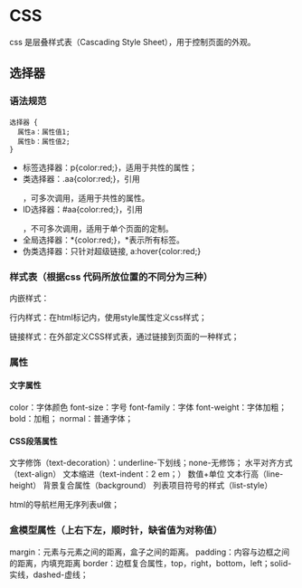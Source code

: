 # CSS
css 是层叠样式表（Cascading Style Sheet），用于控制页面的外观。

## 选择器
### 语法规范
    选择器 {
      属性a：属性值1;
      属性b：属性值2;
    }
- 标签选择器：p{color:red;}，适用于共性的属性；
- 类选择器：.aa{color:red;}，引用<p
  class="aa"></p>，可多次调用，适用于共性的属性。
- ID选择器：#aa{color:red;}，引用<p
  id="aa"></p>，不可多次调用，适用于单个页面的定制。
- 全局选择器：\*{color:red;}，\*表示所有标签。
- 伪类选择器：只针对超级链接, a:hover{color:red;}


### 样式表（根据css 代码所放位置的不同分为三种）
内嵌样式：
<style>
  /* 这里写CSS内容 */
</style>

行内样式：在html标记内，使用style属性定义css样式；
<p style="color:red"></p>

链接样式：在外部定义CSS样式表，通过<link>链接到页面的一种样式；
<link href="style.css" rel="stylesheet" type="text/css" />


### 属性
#### 文字属性
color：字体颜色
font-size：字号
font-family：字体
font-weight：字体加粗； bold：加粗； normal：普通字体；

#### CSS段落属性
文字修饰（text-decoration）：underline-下划线；none-无修饰；
水平对齐方式（text-align）
文本缩进（text-indent：2 em；） 数值+单位
文本行高（line-height）
背景复合属性（background）
列表项目符号的样式（list-style）

html的导航栏用无序列表ul做；



### 盒模型属性（上右下左，顺时针，缺省值为对称值）
margin：元素与元素之间的距离，盒子之间的距离。
padding：内容与边框之间的距离，内填充距离
border：边框复合属性，top，right，bottom，left；solid-实线，dashed-虚线；








